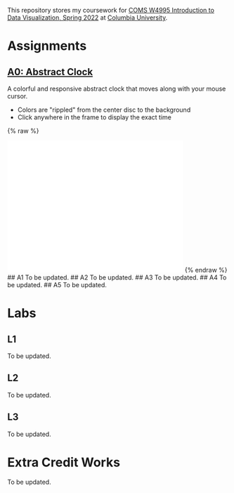 This repository stores my coursework for [COMS W4995 Introduction to Data Visualization, Spring 2022](https://columbiaviz.github.io/2022s_w4995/index.html) at [Columbia University](http://columbia.edu/).

# Assignments
## [A0: Abstract Clock](http://127.0.0.1:4000/a0/)
A colorful and responsive abstract clock that moves along with your mouse cursor.
- Colors are "rippled" from the center disc to the background
- Click anywhere in the frame to display the exact time

{% raw %}
<iframe frameborder="no" width=400 height=300 src="./a0"></iframe>
{% endraw %}
## A1
To be updated.
## A2
To be updated.
## A3
To be updated.
## A4
To be updated.
## A5
To be updated.

# Labs
## L1
To be updated.
## L2
To be updated.
## L3
To be updated.

# Extra Credit Works
To be updated.

<!-- ## Welcome to GitHub Pages

You can use the [editor on GitHub](https://github.com/andHW/cu-data-vis/edit/gh-pages/index.md) to maintain and preview the content for your website in Markdown files.

Whenever you commit to this repository, GitHub Pages will run [Jekyll](https://jekyllrb.com/) to rebuild the pages in your site, from the content in your Markdown files.

### Markdown

Markdown is a lightweight and easy-to-use syntax for styling your writing. It includes conventions for

```markdown
Syntax highlighted code block

# Header 1
## Header 2
### Header 3

- Bulleted
- List

1. Numbered
2. List

**Bold** and _Italic_ and `Code` text

[Link](url) and ![Image](src)
```

For more details see [Basic writing and formatting syntax](https://docs.github.com/en/github/writing-on-github/getting-started-with-writing-and-formatting-on-github/basic-writing-and-formatting-syntax).

### Jekyll Themes

Your Pages site will use the layout and styles from the Jekyll theme you have selected in your [repository settings](https://github.com/andHW/cu-data-vis/settings/pages). The name of this theme is saved in the Jekyll `_config.yml` configuration file.

### Support or Contact

Having trouble with Pages? Check out our [documentation](https://docs.github.com/categories/github-pages-basics/) or [contact support](https://support.github.com/contact) and we’ll help you sort it out.
 -->
